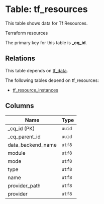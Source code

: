 # Table: tf_resources

This table shows data for Tf Resources.

Terraform resources

The primary key for this table is **_cq_id**.

## Relations

This table depends on [tf_data](tf_data).

The following tables depend on tf_resources:
  - [tf_resource_instances](tf_resource_instances)

## Columns

| Name          | Type          |
| ------------- | ------------- |
|_cq_id (PK)|`uuid`|
|_cq_parent_id|`uuid`|
|data_backend_name|`utf8`|
|module|`utf8`|
|mode|`utf8`|
|type|`utf8`|
|name|`utf8`|
|provider_path|`utf8`|
|provider|`utf8`|